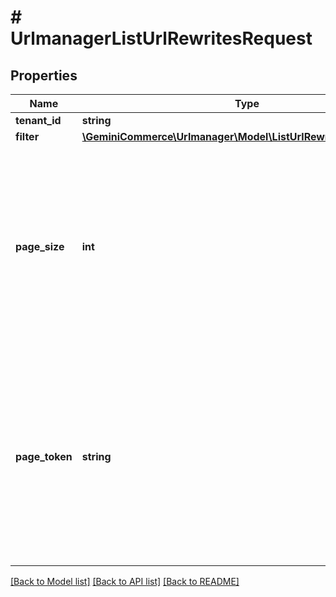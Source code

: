 # # UrlmanagerListUrlRewritesRequest


## Properties


Name | Type | Description | Notes
------------ | ------------- | ------------- | -------------
**tenant_id**| **string** | Required.  | [optional]
**filter**| [**\GeminiCommerce\Urlmanager\Model\ListUrlRewritesRequestFilter**](ListUrlRewritesRequestFilter.md) |   | [optional]
**page_size**| **int** | The maximum number of url rewrites to return. The service may return fewer than this value. If unspecified, at most 10 url rewrites will be returned. The maximum value is 200; values above 200 will be coerced to 200.  | [optional]
**page_token**| **string** | A page token, received from a previous &#x60;ListUrlRewrites&#x60; call. Provide this to retrieve the subsequent page.   When paginating, all other parameters provided to &#x60;ListUrlRewrites&#x60; must match the call that provided the page token.  | [optional]


[[Back to Model list]](../../README.md#models) [[Back to API list]](../../README.md#endpoints) [[Back to README]](../../README.md)